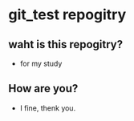 # git_test repogitry

## waht is this repogitry?
- for my study

## How are you?
- I fine, thenk you.